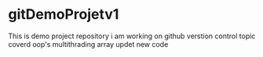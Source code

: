 # gitDemoProjetv1
This is demo project repository 
i am working on github verstion control
topic coverd 
oop's
multithrading
array
updet new code 
